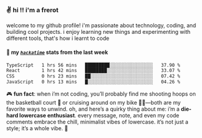 ### ✌️ hi !! i'm a frerot

welcome to my github profile! i'm passionate about technology, coding, and
building cool projects. i enjoy learning new things and experimenting with
different tools, that's how i learnt to code

#### 📡 my [_`hackatime`_](https://waka.hackclub.com/) stats from the last week

<!--START_SECTION:waka-->

```txt
TypeScript   1 hrs 56 mins   █████████░░░░░░░░░░░░░░░░   37.90 %
React        1 hrs 42 mins   ████████░░░░░░░░░░░░░░░░░   33.07 %
CSS          0 hrs 23 mins   ██░░░░░░░░░░░░░░░░░░░░░░░   07.42 %
JavaScript   0 hrs 13 mins   █░░░░░░░░░░░░░░░░░░░░░░░░   04.26 %
```

<!--END_SECTION:waka-->

🎮 **fun fact**: when i’m not coding, you’ll probably find me shooting hoops on
the basketball court 🏀 or cruising around on my bike 🚴‍♂️—both are my favorite
ways to unwind. oh, and here’s a quirky thing about me: i’m a **die-hard
lowercase enthusiast**. every message, note, and even my code comments embrace
the chill, minimalist vibes of lowercase. it’s not just a style; it’s a whole
vibe. 🤘

